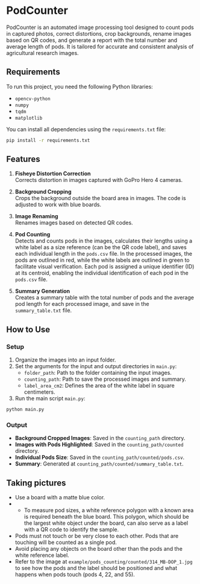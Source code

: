 # PodCounter

PodCounter is an automated image processing tool designed to count pods in captured photos, correct distortions, crop backgrounds, rename images based on QR codes, and generate a report with the total number and average length of pods. It is tailored for accurate and consistent analysis of agricultural research images.

## Requirements
To run this project, you need the following Python libraries:
- `opencv-python`
- `numpy`
- `tqdm`
- `matplotlib`

You can install all dependencies using the `requirements.txt` file:
```bash 
pip install -r requirements.txt
```

## Features
1. **Fisheye Distortion Correction**  
   Corrects distortion in images captured with GoPro Hero 4 cameras.

2. **Background Cropping**  
   Crops the background outside the board area in images. The code is adjusted to work with blue boards.

3. **Image Renaming**  
   Renames images based on detected QR codes.

4. **Pod Counting**  
   Detects and counts pods in the images, calculates their lengths using a white label as a size reference (can be the QR code label), and saves each individual length in the `pods.csv` file.
   In the processed images, the pods are outlined in red, while the white labels are outlined in green to facilitate visual verification. Each pod is assigned a unique identifier (ID) at its centroid, enabling the individual identification of each pod in the `pods.csv` file.

6. **Summary Generation**  
   Creates a summary table with the total number of pods and the average pod length for each processed image, and save in the `summary_table.txt` file.

## How to Use
### Setup
1. Organize the images into an input folder.
2. Set the arguments for the input and output directories in `main.py`:
   - `folder_path`: Path to the folder containing the input images.
   - `counting_path`: Path to save the processed images and summary.
   - `label_area_cm2`: Defines the area of the white label in square centimeters.
3. Run the main script `main.py`:
```bash 
python main.py
```

### Output
- **Background Cropped Images**: Saved in the `counting_path` directory.
- **Images with Pods Highlighted**: Saved in the `counting_path/counted` directory.
- **Individual Pods Size**: Saved in the `counting_path/counted/pods.csv`.
- **Summary**: Generated at `counting_path/counted/summary_table.txt`.

## Taking pictures
- Use a board with a matte blue color.
- - To measure pod sizes, a white reference polygon with a known area is required beneath the blue board. This polygon, which should be the largest white object under the board, can also serve as a label with a QR code to identify the sample.
- Pods must not touch or be very close to each other. Pods that are touching will be counted as a single pod.
- Avoid placing any objects on the board other than the pods and the white reference label.
- Refer to the image at `example/pods_counting/counted/314_MB-DOP_1.jpg` to see how the pods and the label should be positioned and what happens when pods touch (pods 4, 22, and 55).



